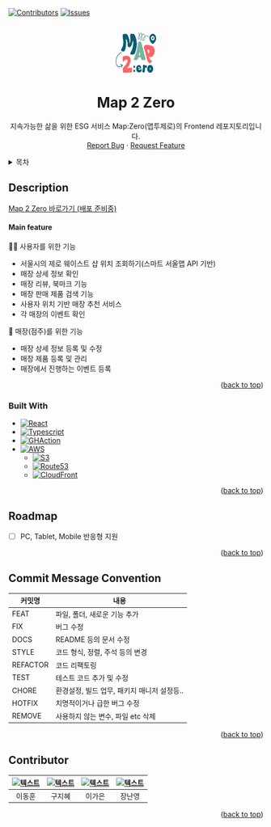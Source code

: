 <a name="readme-top"></a>

[![Contributors][contributors-shield]][contributors-url]
[![Issues][issues-shield]][issues-url]


<br />
<div align="center">
  <a href="https://github.com/team-ecolink/map2zero-frontend">
    <img src="/image/logo.png" alt="Logo" width="80" height="80">
  </a>

  <h1 align="center">Map 2 Zero</h1>

  <p align="center">
    지속가능한 삶을 위한 ESG 서비스 Map:Zero(맵투제로)의 Frontend 레포지토리입니다.
    <br/>
    <a href="https://github.com/team-ecolink/map2zero-frontend/issues/new?labels=bug&template=bug-report---.md">Report Bug</a>
    ·
    <a href="https://github.com/team-ecolink/map2zero-frontend/issues/new?labels=enhancement&template=feature-request---.md">Request Feature</a>
  </p>
</div>


<details>
  <summary>목차</summary>
  <ol>
    <li>
      <a href="#description">Description</a>
      <ul>
        <li><a href="#built-with">Built With</a></li>
      </ul>
    </li>
    <li><a href="#roadmap">Roadmap</a></li>
    <li><a href="#commit-message-convention">Commit Message Convention</a></li>
    <li><a href="#contributor">Contributor</a></li>
  </ol>
</details>


## Description
[Map 2 Zero 바로가기 (배포 준비중)](https://map2zero.com)
#### Main feature
👨‍👦 사용자를 위한 기능
- 서울시의 제로 웨이스트 샵 위치 조회하기(스마트 서울맵 API 기반)
- 매장 상세 정보 확인
- 매장 리뷰, 북마크 기능
- 매장 판매 제품 검색 기능
- 사용자 위치 기반 매장 추천 서비스
- 각 매장의 이벤트 확인

🏪 매장(점주)를 위한 기능
- 매장 상세 정보 등록 및 수정
- 매장 제품 등록 및 관리
- 매장에서 진행하는 이벤트 등록

<p align="right">(<a href="#readme-top">back to top</a>)</p>



### Built With
* [![React][React.js]][React-url]
* [![Typescript][Typescript]][Typescript-url]
* [![GHAction][GHAction]][GHAction-url]
* [![AWS][AWS]][AWS-url]
  * [![S3][S3]][S3-url]
  * [![Route53][Route53]][Route53-url]
  * [![CloudFront][CloudFront]][CloudFront-url]

<p align="right">(<a href="#readme-top">back to top</a>)</p>


## Roadmap

- [ ] PC, Tablet, Mobile 반응형 지원

<p align="right">(<a href="#readme-top">back to top</a>)</p>

## Commit Message Convention
| 커밋명   | 내용                                        |
| -------- | ------------------------------------------- |
| FEAT     | 파일, 폴더, 새로운 기능 추가                |
| FIX      | 버그 수정                                   |
| DOCS     | README 등의 문서 수정                         |
| STYLE    | 코드 형식, 정렬, 주석 등의 변경             |
| REFACTOR | 코드 리팩토링                               |
| TEST     | 테스트 코드 추가 및 수정                            |
| CHORE    | 환경설정, 빌드 업무, 패키지 매니저 설정등.. |
| HOTFIX   | 치명적이거나 급한 버그 수정                 |
| REMOVE   | 사용하지 않는 변수, 파일 etc 삭제           |

<p align="right">(<a href="#readme-top">back to top</a>)</p>

## Contributor
| [![텍스트](https://avatars.githubusercontent.com/u/80230701?v=4)](https://github.com/PROMLEE) | [![텍스트](https://avatars.githubusercontent.com/u/105404542?v=4)](https://github.com/jihye9549) | [![텍스트](https://avatars.githubusercontent.com/u/72345074?v=4)](https://github.com/rlotr02) | [![텍스트](https://avatars.githubusercontent.com/u/114395452?v=4)](https://github.com/zxc534) |
|:---:|:---:|:---:|:---:|
| 이동훈 | 구지혜 | 이가은 | 장난영 |

<p align="right">(<a href="#readme-top">back to top</a>)</p>



[contributors-shield]: https://img.shields.io/github/contributors/team-ecolink/map2zero-frontend.svg?style=for-the-badge
[contributors-url]: https://github.com/team-ecolink/map2zero-frontend/graphs/contributors
[issues-shield]: https://img.shields.io/github/issues/team-ecolink/map2zero-frontend.svg?style=for-the-badge
[issues-url]: https://github.com/team-ecolink/map2zero-frontend/issues

[React.js]: https://img.shields.io/badge/React-20232A?style=for-the-badge&logo=react&logoColor=61DAFB
[React-url]: https://reactjs.org/

[Typescript]: https://img.shields.io/badge/-TypeScript-05122A?style=for-the-badge&logo=typescript
[Typescript-url]:  https://www.typescriptlang.org/

[AWS]: https://img.shields.io/badge/AWS-232F32?style=for-the-badge&logo=AmazonAWS&logoColor=white
[AWS-url]:  https://aws.amazon.com

[S3]: https://img.shields.io/badge/S3-569A31?style=for-the-badge&logo=amazons3&logoColor=white
[S3-url]:  https://aws.amazon.com/s3/

[ROUTE53]: https://img.shields.io/badge/ROUTE53-8C4FFF?style=for-the-badge&logo=amazonroute53&logoColor=white
[ROUTE53-url]: https://aws.amazon.com/route53/

[GHACTION]: https://img.shields.io/badge/GitHubActions-2088FF?style=for-the-badge&logo=githubactions&logoColor=white
[GHACTION-url]: https://docs.github.com/actions

[CloudFront]: https://img.shields.io/badge/CloudFront-8C4FFF?style=for-the-badge
[CloudFront-url]: https://docs.github.com/cloudfront
